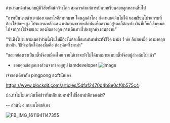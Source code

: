 ตำนานแห่งท่าอ.กบผู้มีวิสัยทัศน์กว้างไกล สมควรค่าแก่การเป้นบทเรียนสอยลูกหลานสืบไป


"การเป็นนายตัวเองต้องเจออะไรอีกมากมาย โดนลูกค้าโกง ส่งงานแต่เงินไม่ได้ ยอมเขียนโปรแกรมที่ต้องใช้ทักษะสูง 
โปรแกรมหลักแสน แต่เอามาขายหลักพันเพื่อความอยู่รอดก็ต้องทำ เงินที่เก็บก็เริ่มหมดไปจากการใช้จ่ายและ ลองผิดลองถูก การเดินทางไปหาลูกค้า เสนองาน"

"วันนึงโปรแกรมเมอร์ท่านนี้เงินไม่มีถึงขั้นต้องซื้อมาม่ามาประทังชีวิค มาม่า 1 ห่อ กินสองมื้อ เอามาคลุกข้าวกิน วิธีที่จะกินได้สองมื้อคือ ต้องหักครึ่งมาม่า"

"ขอยกย่องเขาเป็นสตี๊ฟจ๊อบเมืองไทย รายได้เขาจะยังไม่ได้มากมายแบบสตี๊ฟจ๊อบผู้ล่วงลับไปแล้ว"


- ขอบคุณข้อมูลบางส่วนจากช่องยูทูป iamdeveloper
![image](https://user-images.githubusercontent.com/31118358/106301765-b2d14480-628a-11eb-9cee-78112563b123.png)

เจ้าของเดียวกับ pingpong softนั่นเอง

https://www.blockdit.com/articles/5dfaf2470d4b8e0cf0b575c4

ปล.ทำไมไม่เอาเงินซื้อข้าวที่มากินกับมาม่าไปซื้อมาม่าอีกซองล่ะ?

--
ส่วนนี่ อ.กบแกโพสต์เอง

![FB_IMG_1611941147355](https://user-images.githubusercontent.com/56834844/106307343-ce8c1900-6291-11eb-9420-54d900b3b8ba.jpg)

